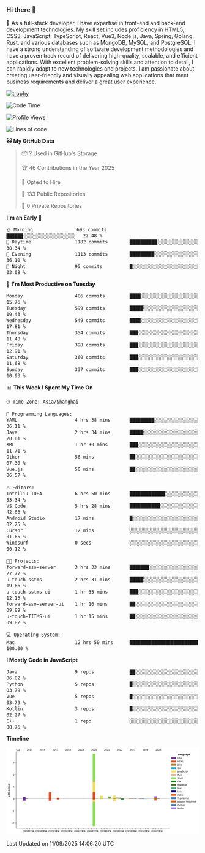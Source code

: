 ### Hi there 👋

🌱 As a full-stack developer, I have expertise in front-end and back-end development technologies. My skill set includes proficiency in HTML5, CSS3, JavaScript, TypeScript, React, Vue3, Node.js, Java, Spring, Golang, Rust, and various databases such as MongoDB, MySQL, and PostgreSQL. I have a strong understanding of software development methodologies and have a proven track record of delivering high-quality, scalable, and efficient applications. With excellent problem-solving skills and attention to detail, I can rapidly adapt to new technologies and projects. I am passionate about creating user-friendly and visually appealing web applications that meet business requirements and deliver a great user experience.

[![trophy](https://github-profile-trophy.vercel.app/?username=elton&rank=SECRET,SSS,SS,S,AAA,AA,A&theme=onedark&no-frame=true&margin-w=10)](https://github.com/ryo-ma/github-profile-trophy)

<!--START_SECTION:waka-->
![Code Time](http://img.shields.io/badge/Code%20Time-1%2C901%20hrs%2011%20mins-blue)

![Profile Views](http://img.shields.io/badge/Profile%20Views-0-blue)

![Lines of code](https://img.shields.io/badge/From%20Hello%20World%20I%27ve%20Written-5.9%20million%20lines%20of%20code-blue)

**🐱 My GitHub Data** 

> 📦 ? Used in GitHub's Storage 
 > 
> 🏆 46 Contributions in the Year 2025
 > 
> 💼 Opted to Hire
 > 
> 📜 133 Public Repositories 
 > 
> 🔑 0 Private Repositories 
 > 
**I'm an Early 🐤** 

```text
🌞 Morning                693 commits         ██████░░░░░░░░░░░░░░░░░░░   22.48 % 
🌆 Daytime                1182 commits        ██████████░░░░░░░░░░░░░░░   38.34 % 
🌃 Evening                1113 commits        █████████░░░░░░░░░░░░░░░░   36.10 % 
🌙 Night                  95 commits          █░░░░░░░░░░░░░░░░░░░░░░░░   03.08 % 
```
📅 **I'm Most Productive on Tuesday** 

```text
Monday                   486 commits         ████░░░░░░░░░░░░░░░░░░░░░   15.76 % 
Tuesday                  599 commits         █████░░░░░░░░░░░░░░░░░░░░   19.43 % 
Wednesday                549 commits         ████░░░░░░░░░░░░░░░░░░░░░   17.81 % 
Thursday                 354 commits         ███░░░░░░░░░░░░░░░░░░░░░░   11.48 % 
Friday                   398 commits         ███░░░░░░░░░░░░░░░░░░░░░░   12.91 % 
Saturday                 360 commits         ███░░░░░░░░░░░░░░░░░░░░░░   11.68 % 
Sunday                   337 commits         ███░░░░░░░░░░░░░░░░░░░░░░   10.93 % 
```


📊 **This Week I Spent My Time On** 

```text
🕑︎ Time Zone: Asia/Shanghai

💬 Programming Languages: 
YAML                     4 hrs 38 mins       █████████░░░░░░░░░░░░░░░░   36.11 % 
Java                     2 hrs 34 mins       █████░░░░░░░░░░░░░░░░░░░░   20.01 % 
XML                      1 hr 30 mins        ███░░░░░░░░░░░░░░░░░░░░░░   11.71 % 
Other                    56 mins             ██░░░░░░░░░░░░░░░░░░░░░░░   07.30 % 
Vue.js                   50 mins             ██░░░░░░░░░░░░░░░░░░░░░░░   06.57 % 

🔥 Editors: 
IntelliJ IDEA            6 hrs 50 mins       █████████████░░░░░░░░░░░░   53.34 % 
VS Code                  5 hrs 28 mins       ███████████░░░░░░░░░░░░░░   42.63 % 
Android Studio           17 mins             █░░░░░░░░░░░░░░░░░░░░░░░░   02.25 % 
Cursor                   12 mins             ░░░░░░░░░░░░░░░░░░░░░░░░░   01.65 % 
Windsurf                 0 secs              ░░░░░░░░░░░░░░░░░░░░░░░░░   00.12 % 

🐱‍💻 Projects: 
forward-sso-server       3 hrs 33 mins       ███████░░░░░░░░░░░░░░░░░░   27.77 % 
u-touch-sstms            2 hrs 31 mins       █████░░░░░░░░░░░░░░░░░░░░   19.66 % 
u-touch-sstms-ui         1 hr 33 mins        ███░░░░░░░░░░░░░░░░░░░░░░   12.13 % 
forward-sso-server-ui    1 hr 16 mins        ██░░░░░░░░░░░░░░░░░░░░░░░   09.89 % 
u-touch-TITMS-ui         1 hr 15 mins        ██░░░░░░░░░░░░░░░░░░░░░░░   09.82 % 

💻 Operating System: 
Mac                      12 hrs 50 mins      █████████████████████████   100.00 % 
```

**I Mostly Code in JavaScript** 

```text
Java                     9 repos             ██░░░░░░░░░░░░░░░░░░░░░░░   06.82 % 
Python                   5 repos             █░░░░░░░░░░░░░░░░░░░░░░░░   03.79 % 
Vue                      5 repos             █░░░░░░░░░░░░░░░░░░░░░░░░   03.79 % 
Kotlin                   3 repos             █░░░░░░░░░░░░░░░░░░░░░░░░   02.27 % 
C++                      1 repo              ░░░░░░░░░░░░░░░░░░░░░░░░░   00.76 % 
```



**Timeline**

![Lines of Code chart](https://raw.githubusercontent.com/elton/elton/main/assets/bar_graph.png)


 Last Updated on 11/09/2025 14:06:20 UTC
<!--END_SECTION:waka-->

<!--
**elton/elton** is a ✨ _special_ ✨ repository because its `README.md` (this file) appears on your GitHub profile.

Here are some ideas to get you started:

- 🔭 I’m currently working on ...
- 🌱 I’m currently learning ...
- 👯 I’m looking to collaborate on ...
- 🤔 I’m looking for help with ...
- 💬 Ask me about ...
- 📫 How to reach me: ...
- 😄 Pronouns: ...
- ⚡ Fun fact: ...
-->
